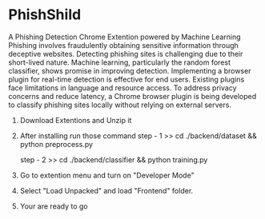 # PhishShild
A Phishing Detection Chrome Extention powered by Machine Learning 
Phishing involves fraudulently obtaining sensitive information through deceptive websites. Detecting phishing sites is challenging due to their short-lived nature. Machine learning, particularly the random forest classifier, shows promise in improving detection. Implementing a browser plugin for real-time detection is effective for end users. Existing plugins face limitations in language and resource access. To address privacy concerns and reduce latency, a Chrome browser plugin is being developed to classify phishing sites locally without relying on external servers.

1) Download Extentions and Unzip it
2) After installing run those command
     step - 1 
        >> cd ./backend/dataset && python preprocess.py

    step - 2 
        >> cd ./backend/classifier && python training.py
3) Go to extention menu and turn on "Developer Mode"
4) Select "Load Unpacked" and load "Frontend" folder.
5) Your are ready to go
   





